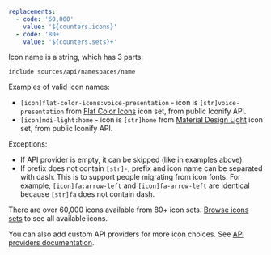 ```yaml
replacements:
  - code: '60,000'
    value: '${counters.icons}'
  - code: '80+'
    value: '${counters.sets}+'
```

Icon name is a string, which has 3 parts:

`include sources/api/namespaces/name`

Examples of valid icon names:

- `[icon]flat-color-icons:voice-presentation` - icon is `[str]voice-presentation` from [Flat Color Icons](https://iconify.design/icon-sets/flat-color-icons/) icon set, from public Iconify API.
- `[icon]mdi-light:home` - icon is `[str]home` from [Material Design Light](https://iconify.design/icon-sets/mdi-light/) icon set, from public Iconify API.

Exceptions:

- If API provider is empty, it can be skipped (like in examples above).
- If prefix does not contain `[str]-`, prefix and icon name can be separated with dash. This is to support people migrating from icon fonts. For example, `[icon]fa:arrow-left` and `[icon]fa-arrow-left` are identical because `[str]fa` does not contain dash.

There are over 60,000 icons available from 80+ icon sets. [Browse icons sets](https://iconify.design/icon-sets/) to see all available icons.

You can also add custom API providers for more icon choices. See [API providers documentation](/sources/api/providers.md).
